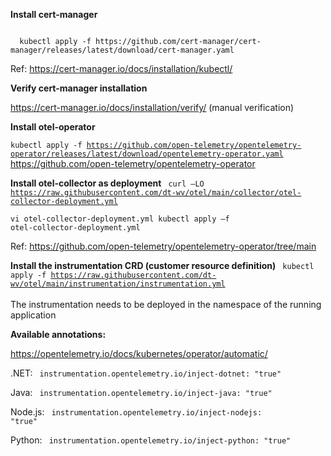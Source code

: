 **Install cert-manager**

<code>
  kubectl apply -f https://github.com/cert-manager/cert-manager/releases/latest/download/cert-manager.yaml 
</code>

Ref: https://cert-manager.io/docs/installation/kubectl/

**Verify cert-manager installation**

https://cert-manager.io/docs/installation/verify/ (manual verification)

**Install otel-operator**

<code>kubectl apply -f https://github.com/open-telemetry/opentelemetry-operator/releases/latest/download/opentelemetry-operator.yaml </code>
https://github.com/open-telemetry/opentelemetry-operator

**Install otel-collector as deployment**
<code> 
  curl –LO https://raw.githubusercontent.com/dt-wv/otel/main/collector/otel-collector-deployment.yml	
  vi otel-collector-deployment.yml
  kubectl apply –f otel-collector-deployment.yml  </code>
 
Ref: https://github.com/open-telemetry/opentelemetry-operator/tree/main 

**Install the instrumentation CRD (customer resource definition)**
<code> 
  kubectl apply -f https://raw.githubusercontent.com/dt-wv/otel/main/instrumentation/instrumentation.yml
</code>  
The instrumentation needs to be deployed in the namespace of the running application

**Available annotations:**

https://opentelemetry.io/docs/kubernetes/operator/automatic/

.NET: <code> instrumentation.opentelemetry.io/inject-dotnet: "true" </code>

Java: <code> instrumentation.opentelemetry.io/inject-java: "true" </code>

Node.js: <code> instrumentation.opentelemetry.io/inject-nodejs: "true" </code>

Python: <code> instrumentation.opentelemetry.io/inject-python: "true" </code>
